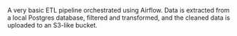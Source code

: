 A very basic ETL pipeline orchestrated using Airflow. Data is extracted from a
local Postgres database, filtered and transformed, and the cleaned data is
uploaded to an S3-like bucket.
